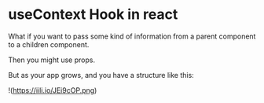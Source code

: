 # useContext Hook in react

What if you want to pass some kind of information from a parent component to a children component.

Then you might use props.

But as your app grows, and you have a structure like this:

!(https://iili.io/JEi9cOP.png)
